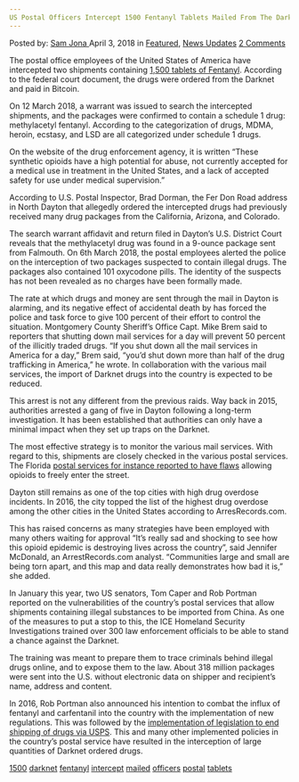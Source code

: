 ```yaml
---
US Postal Officers Intercept 1500 Fentanyl Tablets Mailed From The Darknet
---
```

<article class="post-listing post-25247 post type-post status-publish format-standard has-post-thumbnail hentry 
 tag-6388 tag-darknet tag-fentanyl tag-intercept tag-mailed tag-officers tag-postal tag-tablets">
<div class="post-inner">
<span>Posted by: <a href="https://www.deepdotweb.com/author/samjona/" title="">Sam Jona </a></span>
<span>April 3, 2018</span>
<span>in <a href="https://www.deepdotweb.com/category/deepdot-news/" rel="category tag">Featured</a>, <a href="https://www.deepdotweb.com/category/news-updates/" rel="category tag">News Updates</a></span>
<span><a href="https://www.deepdotweb.com/2018/04/03/us-postal-officers-intercept-1500-fentanyl-tablets-mailed-from-the-darknet/#comments">2 Comments</a></span>


<p>The postal office employees of the United States of America have intercepted two shipments containing <a href="https://www.daytondailynews.com/news/crime--law/dark-web-fentanyl-mailed-within-dayton-address-feds-say/EJEaRTvNx9GuNrOc3tAvjN/">1,500 tablets of Fentanyl</a>. According to the federal court document, the drugs were ordered from the Darknet and paid in Bitcoin.</p>
<p>On 12 March 2018, a warrant was issued to search the intercepted shipments, and the packages were confirmed to contain a schedule 1 drug: methylacetyl fentanyl. According to the categorization of drugs, MDMA, heroin, ecstasy, and LSD are all categorized under schedule 1 drugs.</p>
<p>On the website of the drug enforcement agency, it is written “These synthetic opioids have a high potential for abuse, not currently accepted for a medical use in treatment in the United States, and a lack of accepted safety for use under medical supervision.”</p>
<p>According to U.S. Postal Inspector, Brad Dorman, the Fer Don Road address in North Dayton that allegedly ordered the intercepted drugs had previously received many drug packages from the California, Arizona, and Colorado.</p>
<p><a id="post-25247-_gjdgxs"></a> The search warrant affidavit and return filed in Dayton’s U.S. District Court reveals that the methylacetyl drug was found in a 9-ounce package sent from Falmouth. On 6th March 2018, the postal employees alerted the police on the interception of two packages suspected to contain illegal drugs. The packages also contained 101 oxycodone pills. The identity of the suspects has not been revealed as no charges have been formally made.</p>
<p>The rate at which drugs and money are sent through the mail in Dayton is alarming, and its negative effect of accidental death by has forced the police and task force to give 100 percent of their effort to control the situation. Montgomery County Sheriff’s Office Capt. Mike Brem said to reporters that shutting down mail services for a day will prevent 50 percent of the illicitly traded drugs. “If you shut down all the mail services in America for a day,” Brem said, “you’d shut down more than half of the drug trafficking in America,” he wrote. In collaboration with the various mail services, the import of Darknet drugs into the country is expected to be reduced.</p>
<p>This arrest is not any different from the previous raids. Way back in 2015, authorities arrested a gang of five in Dayton following a long-term investigation. It has been established that authorities can only have a minimal impact when they set up traps on the Darknet.</p>
<p>The most effective strategy is to monitor the various mail services. With regard to this, shipments are closely checked in the various postal services. The Florida <a href="https://www.deepdotweb.com/2018/01/12/flaws-postal-services-allowing-opioids-florida/">postal services for instance reported to have flaws</a> allowing opioids to freely enter the street.</p>
<p>Dayton still remains as one of the top cities with high drug overdose incidents. In 2016, the city topped the list of the highest drug overdose among the other cities in the United States according to ArresRecords.com.</p>
<p>This has raised concerns as many strategies have been employed with many others waiting for approval “It’s really sad and shocking to see how this opioid epidemic is destroying lives across the country”, said Jennifer McDonald, an ArrestRecords.com analyst. “Communities large and small are being torn apart, and this map and data really demonstrates how bad it is,” she added.</p>
<p>In January this year, two US senators, Tom Caper and Rob Portman reported on the vulnerabilities of the country’s postal services that allow shipments containing illegal substances to be imported from China. As one of the measures to put a stop to this, the ICE Homeland Security Investigations trained over 300 law enforcement officials to be able to stand a chance against the Darknet.</p>
<p>The training was meant to prepare them to trace criminals behind illegal drugs online, and to expose them to the law. About 318 million packages were sent into the U.S. without electronic data on shipper and recipient&#8217;s name, address and content.</p>
<p>In 2016, Rob Portman also announced his intention to combat the influx of fentanyl and carfentanil into the country with the implementation of new regulations. This was followed by the <a href="https://www.deepdotweb.com/2016/10/04/authorities-push-legislation-aims-end-shipping-drugs-via-usps/">implementation of legislation to end shipping of drugs via USPS</a>. This and many other implemented policies in the country’s postal service have resulted in the interception of large quantities of Darknet ordered drugs.</p>
</div>
<a href="https://www.deepdotweb.com/tag/1500/" rel="tag">1500</a> <a href="https://www.deepdotweb.com/tag/darknet/" rel="tag">darknet</a> <a href="https://www.deepdotweb.com/tag/fentanyl/" rel="tag">fentanyl</a> <a href="https://www.deepdotweb.com/tag/intercept/" rel="tag">intercept</a> <a href="https://www.deepdotweb.com/tag/mailed/" rel="tag">mailed</a> <a href="https://www.deepdotweb.com/tag/officers/" rel="tag">officers</a> <a href="https://www.deepdotweb.com/tag/postal/" rel="tag">postal</a> <a href="https://www.deepdotweb.com/tag/tablets/" rel="tag">tablets</a></span> <span style="display:none" class="updated">2018-04-03<a href="https://www.deepdotweb.com/author/samjona/" title="Posts by Sam Jona" rel="author">Sam Jona</a></strong></div>

